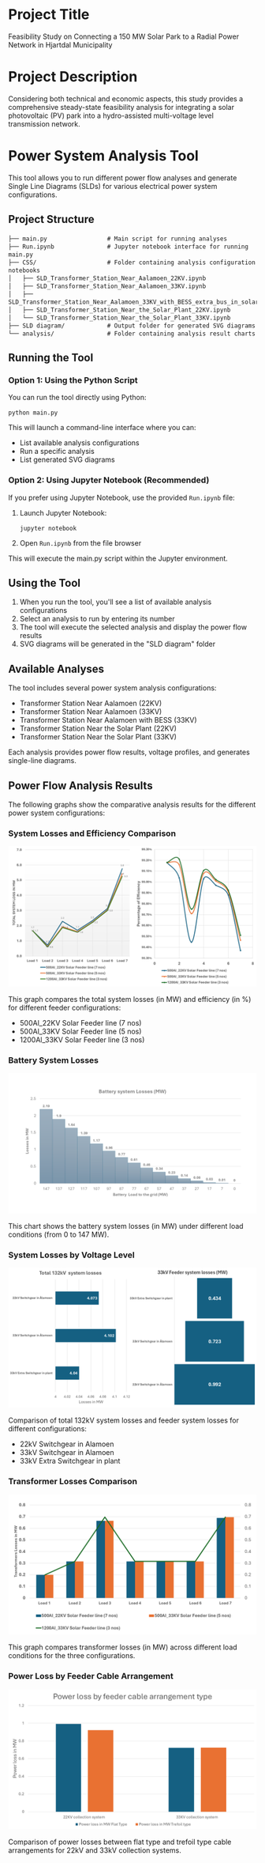 # Project Title

Feasibility Study on Connecting a 150 MW Solar Park to a Radial Power Network in Hjartdal Municipality

# Project Description

Considering both technical and economic aspects, this study provides a comprehensive steady-state feasibility analysis for integrating a solar photovoltaic (PV) park into a hydro-assisted multi-voltage level transmission network.

# Power System Analysis Tool

This tool allows you to run different power flow analyses and generate Single Line Diagrams (SLDs) for various electrical power system configurations.

## Project Structure

```
├── main.py                 # Main script for running analyses
├── Run.ipynb               # Jupyter notebook interface for running main.py
├── CSS/                    # Folder containing analysis configuration notebooks
│   ├── SLD_Transformer_Station_Near_Aalamoen_22KV.ipynb
│   ├── SLD_Transformer_Station_Near_Aalamoen_33KV.ipynb
│   ├── SLD_Transformer_Station_Near_Aalamoen_33KV_with_BESS_extra_bus_in_solar_plant.ipynb
│   ├── SLD_Transformer_Station_Near_the_Solar_Plant_22KV.ipynb
│   └── SLD_Transformer_Station_Near_the_Solar_Plant_33KV.ipynb
├── SLD diagram/            # Output folder for generated SVG diagrams
└── analysis/               # Folder containing analysis result charts
```

## Running the Tool

### Option 1: Using the Python Script

You can run the tool directly using Python:

```
python main.py
```

This will launch a command-line interface where you can:
- List available analysis configurations
- Run a specific analysis
- List generated SVG diagrams

### Option 2: Using Jupyter Notebook (Recommended)

If you prefer using Jupyter Notebook, use the provided `Run.ipynb` file:

1. Launch Jupyter Notebook:
   ```
   jupyter notebook
   ```

2. Open `Run.ipynb` from the file browser

This will execute the main.py script within the Jupyter environment.

## Using the Tool

1. When you run the tool, you'll see a list of available analysis configurations
2. Select an analysis to run by entering its number
3. The tool will execute the selected analysis and display the power flow results
4. SVG diagrams will be generated in the "SLD diagram" folder

## Available Analyses

The tool includes several power system analysis configurations:

- Transformer Station Near Aalamoen (22KV)
- Transformer Station Near Aalamoen (33KV)
- Transformer Station Near Aalamoen with BESS (33KV)
- Transformer Station Near the Solar Plant (22KV)
- Transformer Station Near the Solar Plant (33KV)

Each analysis provides power flow results, voltage profiles, and generates single-line diagrams.

## Power Flow Analysis Results

The following graphs show the comparative analysis results for the different power system configurations:

### System Losses and Efficiency Comparison

![Total System Losses and Efficiency](./analysis/system_losses_efficiency.png)

This graph compares the total system losses (in MW) and efficiency (in %) for different feeder configurations:
- 500Al_22KV Solar Feeder line (7 nos)
- 500Al_33KV Solar Feeder line (5 nos)
- 1200Al_33KV Solar Feeder line (3 nos)

### Battery System Losses

![Battery System Losses](./analysis/battery_losses.png)

This chart shows the battery system losses (in MW) under different load conditions (from 0 to 147 MW).

### System Losses by Voltage Level

![System Losses by Voltage Level](./analysis/system_losses_voltage.png)

Comparison of total 132kV system losses and feeder system losses for different configurations:
- 22kV Switchgear in Alamoen
- 33kV Switchgear in Alamoen
- 33kV Extra Switchgear in plant

### Transformer Losses Comparison

![Transformer Losses](./analysis/transformer_losses.png)

This graph compares transformer losses (in MW) across different load conditions for the three configurations.

### Power Loss by Feeder Cable Arrangement

![Power Loss by Feeder Cable Arrangement](./analysis/feeder_cable_losses.png)

Comparison of power losses between flat type and trefoil type cable arrangements for 22kV and 33kV collection systems.
